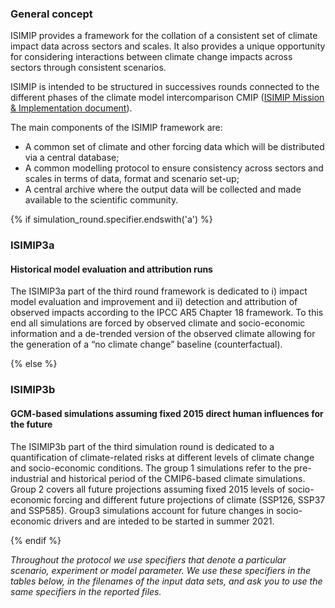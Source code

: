 ### General concept

ISIMIP provides a framework for the collation of a consistent set of climate impact data across sectors and scales. It also provides a unique opportunity for considering interactions between climate change impacts across sectors through consistent scenarios.

ISIMIP is intended to be structured in successives rounds connected to the different phases of the climate model intercomparison CMIP ([ISIMIP Mission & Implementation document](https://www.isimip.org/documents/355/MissionAndImplementation_12Sep2018.pdf)).

The main components of the ISIMIP framework are:

* A common set of climate and other forcing data which will be distributed via a central database;
* A common modelling protocol to ensure consistency across sectors and scales in terms of data, format and scenario set-up;
* A central archive where the output data will be collected and made available to the scientific community.

{% if simulation_round.specifier.endswith('a') %}

### ISIMIP3a

#### Historical model evaluation and attribution runs

The ISIMIP3a part of the third round framework is dedicated to i) impact model evaluation and improvement and ii) detection and attribution of observed impacts according to the IPCC AR5 Chapter 18 framework. To this end all simulations are forced by observed climate and socio-economic information and a de-trended version of the observed climate allowing for the generation of a “no climate change” baseline (counterfactual).

{% else %}

### ISIMIP3b

#### GCM-based simulations assuming fixed 2015 direct human influences for the future

The ISIMIP3b part of the third simulation round is dedicated to a quantification of climate-related risks at different levels of climate change and socio-economic conditions. The group 1 simulations refer to the pre-industrial and historical period of the CMIP6-based climate simulations. Group 2 covers all future projections assuming fixed 2015 levels of socio-economic forcing and different future projections of climate (SSP126, SSP37 and SSP585). Group3 simulations account for future changes in socio-economic drivers and are inteded to be started in summer 2021.

{% endif %}

*Throughout the protocol we use specifiers that denote a particular scenario, experiment or model parameter. We use these specifiers in the tables below, in the filenames of the input data sets, and ask you to use the same specifiers in the reported files.*
